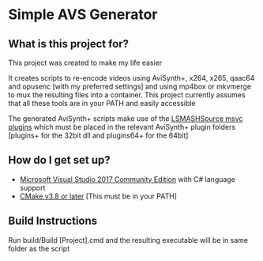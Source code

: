 # Simple AVS Generator #

## What is this project for? ##

This project was created to make my life easier

It creates scripts to re-encode videos using AviSynth+, x264, x265, qaac64 and opusenc [with my preferred settings] and using mp4box or mkvmerge to mux the resulting files into a container.
This project currently assumes that all these tools are in your PATH and easily accessible

The generated AviSynth+ scripts make use of the [LSMASHSource msvc plugins](https://www.dropbox.com/sh/3i81ttxf028m1eh/AAABkQn4Y5w1k-toVhYLasmwa?dl=0) which must be placed in the relevant AviSynth+ plugin folders [plugins+ for the 32bit dll and plugins64+ for the 64bit]

## How do I get set up? ##

* [Microsoft Visual Studio 2017 Community Edition](https://visualstudio.microsoft.com/vs/community/) with C# language support
* [CMake v3.8 or later](https://cmake.org) [This must be in your PATH]

## Build Instructions ##

Run build/Build [Project].cmd and the resulting executable will be in same folder as the script